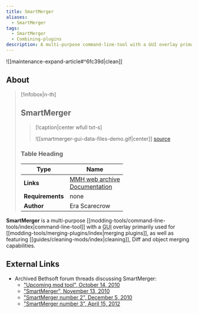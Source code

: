 ```yaml
---
title: SmartMerger
aliases:
  - SmartMerger
tags:
  - SmartMerger
  - Combining-plugins
description: A multi-purpose command-line-tool with a GUI overlay primarily used for merging plugins, as well as featuring cleaning, Diff and object merging capabilities.
---
```


![[maintenance-expand-article#^6fc39d|clean]]

## About

> [!infobox|n-th]
> 
> ## SmartMerger
> 
> > [!caption|center wfull txt-s]
> > 
> > ![[smartmerger-gui-data-files-demo.gif|center]]
> > [source](https://web.archive.org/web/20131110023219im_/http://rtcvb32.herobo.com/MW_SmartMerger_Docs/use_selected.gif)
> 
> ### Table Heading
> 
> | Type | Name |
> | --- | --- |
> | **Links** | [MMH web archive](https://web.archive.org/web/20201111202805/http://mw.modhistory.com/download-95-15058)<br>[Documentation](https://web.archive.org/web/20131110023433/http://rtcvb32.herobo.com/MW_SmartMerger_Docs/25/index.htm) |
> | **Requirements** | none |
> | **Author** | Era Scarecrow |

**SmartMerger** is a multi-purpose [[modding-tools/command-line-tools/index|command-line-tool]] with a <abbr title="graphical user interface">GUI</abbr> overlay primarily used for [[modding-tools/merging-plugins/index|merging plugins]], as well as featuring [[guides/cleaning-mods/index|cleaning]], Diff and object merging capabilities.

## External Links

- Archived Bethsoft forum threads discussing SmartMerger:
	- ["Upcoming mod tool", October 14, 2010](https://web.archive.org/web/20200219162900/https://forums.bethsoft.com/topic/1120974-upcoming-mod-tool/)
	- ["SmartMerger", November 13, 2010](https://web.archive.org/web/20200219162857/https://forums.bethsoft.com/topic/1140559-smartmerger/)
	- ["SmartMerger number 2", December 5, 2010](https://web.archive.org/web/20200219162909/https://forums.bethsoft.com/topic/1146795-smartmerger-2/)
	- ["SmartMerger number 3", April 15, 2012](https://web.archive.org/web/20200219143636/https://forums.bethsoft.com/topic/1367045-smartmerger-3/)